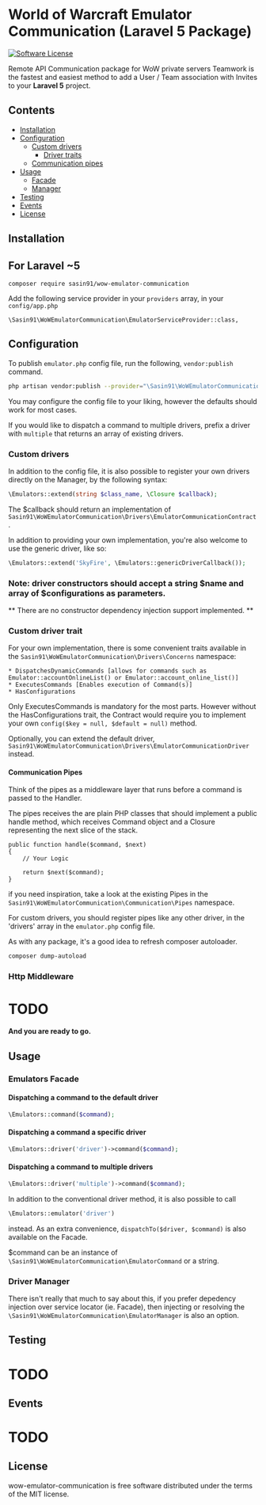 # World of Warcraft Emulator Communication (Laravel 5 Package)

[![Software License](https://img.shields.io/badge/license-MIT-brightgreen.svg?style=flat-square)](LICENSE.md)

Remote API Communication package for WoW private servers
Teamwork is the fastest and easiest method to add a User / Team association with Invites to your **Laravel 5** project.

## Contents

- [Installation](#installation)
- [Configuration](#configuration)
    - [Custom drivers](#custom-drivers)
    	- [Driver traits](#driver-concerns)
    - [Communication pipes](#communication-pipes)
- [Usage](#usage)
    - [Facade](#facade)
    - [Manager](#driver-manager)
- [Testing](#testing)
- [Events](#events)
- [License](#license)

<a name="installation" />

## Installation

## For Laravel ~5

    composer require sasin91/wow-emulator-communication



Add the following service provider in your `providers` array, in your `config/app.php`

    \Sasin91\WoWEmulatorCommunication\EmulatorServiceProvider::class,

<a name="configuration"/>

## Configuration

To publish `emulator.php` config file, run the following, `vendor:publish` command.

```bash
php artisan vendor:publish --provider="\Sasin91\WoWEmulatorCommunication\EmulatorServiceProvider"
```

You may configure the config file to your liking, however the defaults should work for most cases.

If you would like to dispatch a command to multiple drivers, prefix a driver with `multiple` that returns an array of existing drivers.

<a name="custom-drivers" />

### Custom drivers

In addition to the config file, it is also possible to register your own drivers directly on the Manager, by the following syntax:

```php
\Emulators::extend(string $class_name, \Closure $callback);
```
The $callback should return an implementation of `Sasin91\WoWEmulatorCommunication\Drivers\EmulatorCommunicationContract`.

In addition to providing your own implementation, you're also welcome to use the generic driver, like so:
```php
\Emulators::extend('SkyFire', \Emulators::genericDriverCallback());
```

### Note: driver constructors should accept a string $name and array of $configurations as parameters.
** There are no constructor dependency injection support implemented. **

<a name="driver-concerns" />

### Custom driver trait

For your own implementation, there is some convenient traits available in the `Sasin91\WoWEmulatorCommunication\Drivers\Concerns` namespace:

	* DispatchesDynamicCommands [allows for commands such as Emulator::accountOnlineList() or Emulator::account_online_list()]
	* ExecutesCommands [Enables execution of Command(s)]
	* HasConfigurations

Only ExecutesCommands is mandatory for the most parts.
However without the HasConfigurations trait, the Contract would require you to implement your own `config($key = null, $default = null)` method.

Optionally, you can extend the default driver, `Sasin91\WoWEmulatorCommunication\Drivers\EmulatorCommunicationDriver` instead.

<a name="communication-pipes" />

#### Communication Pipes

Think of the pipes as a middleware layer that runs before a command is passed to the Handler.

The pipes receives the are plain PHP classes that should implement a public handle method, 
which receives Command object and a Closure representing the next slice of the stack.

```
public function handle($command, $next) 
{
	// Your Logic

	return $next($command);
}
```

if you need inspiration, take a look at the existing Pipes in the `Sasin91\WoWEmulatorCommunication\Communication\Pipes` namespace.

For custom drivers, you should register pipes like any other driver, in the 'drivers' array in the `emulator.php` config file.


As with any package, it's a good idea to refresh composer autoloader.
```bash
composer dump-autoload
```

<a name="middleware">

### Http Middleware

# TODO

**And you are ready to go.**

<a name="usage" />

## Usage

<a name="facade" />

### Emulators Facade

#### Dispatching a command to the default driver
```php
\Emulators::command($command);
```

#### Dispatching a command a specific driver
```php
\Emulators::driver('driver')->command($command);
```

#### Dispatching a command to multiple drivers
```php
\Emulators::driver('multiple')->command($command);
```

In addition to the conventional driver method, it is also possible to call
```php
\Emulators::emulator('driver')
```
instead.
As an extra convenience, `dispatchTo($driver, $command)` is also available on the Facade.

$command can be an instance of `\Sasin91\WoWEmulatorCommunication\EmulatorCommand` or a string.

<a name="driver-manager" />

### Driver Manager

There isn't really that much to say about this, if you prefer depedency injection over service locator (ie. Facade), then injecting or resolving the `\Sasin91\WoWEmulatorCommunication\EmulatorManager` is also an option.

<a name="testing" />

## Testing
# TODO

<a name="events" />

## Events
# TODO

<a name="license" />

## License

wow-emulator-communication is free software distributed under the terms of the MIT license.